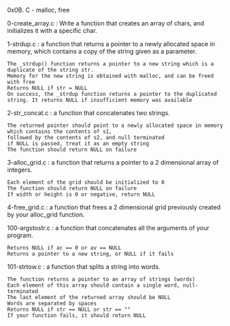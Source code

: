 0x0B. C - malloc, free

0-create_array.c : Write a function that creates an array of chars, and initializes it with a specific char.

1-strdup.c : a function that returns a pointer to a newly allocated space in memory, 
	which contains a copy of the string given as a parameter.

	The _strdup() function returns a pointer to a new string which is a duplicate of the string str. 
	Memory for the new string is obtained with malloc, and can be freed with free
	Returns NULL if str = NULL
	On success, the _strdup function returns a pointer to the duplicated string. It returns NULL if insufficient memory was available

2-str_concat.c : a function that concatenates two strings.

	The returned pointer should point to a newly allocated space in memory which contains the contents of s1, 
	followed by the contents of s2, and null terminated
	if NULL is passed, treat it as an empty string
	The function should return NULL on failure

3-alloc_grid.c : a function that returns a pointer to a 2 dimensional array of integers.

	Each element of the grid should be initialized to 0
	The function should return NULL on failure
	If width or height is 0 or negative, return NULL

4-free_grid.c : a function that frees a 2 dimensional grid previously created by your alloc_grid function.

100-argstostr.c : a function that concatenates all the arguments of your program.

	Returns NULL if ac == 0 or av == NULL
	Returns a pointer to a new string, or NULL if it fails

101-strtow.c :  a function that splits a string into words.

	The function returns a pointer to an array of strings (words)
	Each element of this array should contain a single word, null-terminated
	The last element of the returned array should be NULL
	Words are separated by spaces
	Returns NULL if str == NULL or str == ""
	If your function fails, it should return NULL

